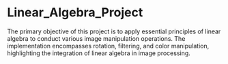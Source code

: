 # Linear_Algebra_Project
The primary objective of this project is to apply essential principles of linear algebra to conduct
various image manipulation operations. The implementation encompasses rotation,
filtering, and color manipulation, highlighting the integration of linear algebra in image
processing.

